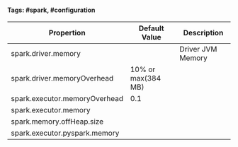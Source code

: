 #### Tags: #spark, #configuration

Propertion | Default Value | Description
-----------------|---------|-----------
 spark.driver.memory|| Driver JVM Memory
	spark.driver.memoryOverhead | 10% or max(384 MB)
	 spark.executor.memoryOverhead  | 0.1 |
	 spark.executor.memory |
	 spark.memory.offHeap.size |
	 spark.executor.pyspark.memory |
